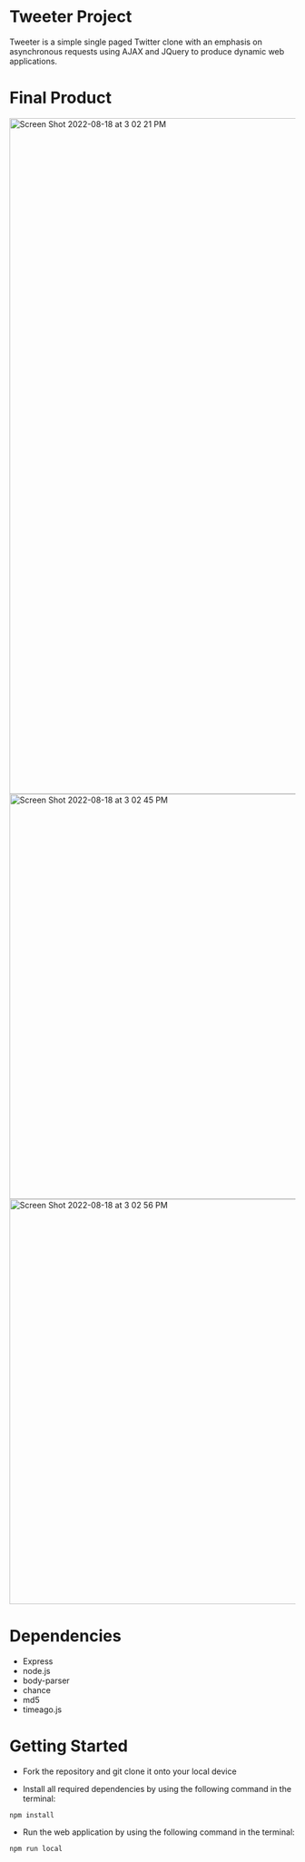 # Tweeter Project

Tweeter is a simple single paged Twitter clone with an emphasis on asynchronous requests using AJAX and JQuery to produce dynamic web applications.

# Final Product
<img width="1191" alt="Screen Shot 2022-08-18 at 3 02 21 PM" src="https://user-images.githubusercontent.com/55267263/185474615-73158144-f447-4d08-bb8b-26901ef709a5.png">

<img width="714" alt="Screen Shot 2022-08-18 at 3 02 45 PM" src="https://user-images.githubusercontent.com/55267263/185474625-432bcb6d-5847-4549-b7dc-a9f3290f33cf.png">

<img width="714" alt="Screen Shot 2022-08-18 at 3 02 56 PM" src="https://user-images.githubusercontent.com/55267263/185474638-40804437-1605-4e28-b0e6-2a125f8f2718.png">

# Dependencies
- Express
- node.js
- body-parser
- chance
- md5
- timeago.js

# Getting Started

- Fork the repository and git clone it onto your local device

- Install all required dependencies by using the following command in the terminal:

```
npm install
```

- Run the web application by using the following command in the terminal:

```
npm run local
```


